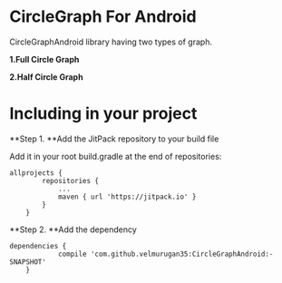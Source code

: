 # CircleGraph For Android

CircleGraphAndroid library having two types of graph.

**1.Full Circle Graph**



**2.Half Circle Graph**



# Including in your project

**Step 1. **Add the JitPack repository to your build file

Add it in your root build.gradle at the end of repositories:

```
allprojects {
        repositories {
            ...
            maven { url 'https://jitpack.io' }
        }
    }
```

**Step 2. **Add the dependency

```
dependencies {
            compile 'com.github.velmurugan35:CircleGraphAndroid:-SNAPSHOT'
    }
```



